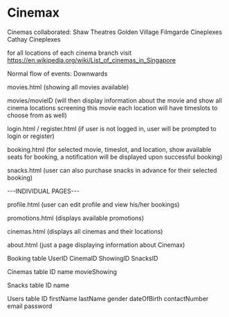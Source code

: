 # Cinemax

Cinemas collaborated:
Shaw Theatres
Golden Village
Filmgarde Cineplexes
Cathay Cineplexes

for all locations of each cinema branch visit https://en.wikipedia.org/wiki/List_of_cinemas_in_Singapore

Normal flow of events: Downwards

movies.html (showing all movies available)

movies/movieID (will then display information about the movie and show all cinema locations screening this movie
                each location will have timeslots to choose from as well)

login.html / register.html (if user is not logged in, user will be prompted to login or register)

booking.html (for selected movie, timeslot, and location, show available seats for booking, a notification will be                displayed upon successful booking)

snacks.html (user can also purchase snacks in advance for their selected booking)

---INDIVIDUAL PAGES---

profile.html (user can edit profile and view his/her bookings)

promotions.html (displays available promotions)

cinemas.html (displays all cinemas and their locations)

about.html (just a page displaying information about Cinemax)


Booking table
UserID
CinemaID
ShowingID
SnacksID

Cinemas table
ID
name
movieShowing

Snacks table
ID
name

Users table
ID
firstName
lastName
gender
dateOfBirth
contactNumber
email
password